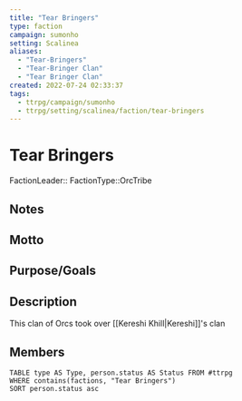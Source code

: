 ```yaml
---
title: "Tear Bringers"
type: faction
campaign: sumonho
setting: Scalinea
aliases:
  - "Tear-Bringers"
  - "Tear-Bringer Clan"
  - "Tear Bringer Clan"
created: 2022-07-24 02:33:37
tags:
  - ttrpg/campaign/sumonho
  - ttrpg/setting/scalinea/faction/tear-bringers
---
```


# Tear Bringers

FactionLeader::
FactionType::OrcTribe

## Notes


## Motto


## Purpose/Goals


## Description

This clan of Orcs took over [[Kereshi Khill|Kereshi]]'s clan

## Members

```dataview
TABLE type AS Type, person.status AS Status FROM #ttrpg
WHERE contains(factions, "Tear Bringers")
SORT person.status asc
```

